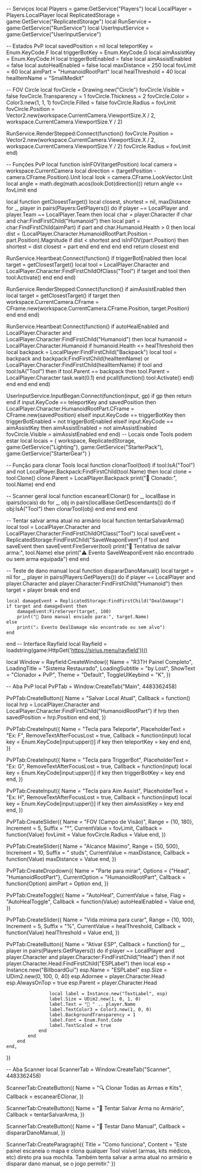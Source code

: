 -- Serviços
local Players = game:GetService("Players")
local LocalPlayer = Players.LocalPlayer
local ReplicatedStorage = game:GetService("ReplicatedStorage")
local RunService = game:GetService("RunService")
local UserInputService = game:GetService("UserInputService")

-- Estados PvP
local savedPosition = nil
local teleportKey = Enum.KeyCode.F
local triggerBotKey = Enum.KeyCode.G
local aimAssistKey = Enum.KeyCode.H
local triggerBotEnabled = false
local aimAssistEnabled = false
local autoHealEnabled = false
local maxDistance = 250
local fovLimit = 60
local aimPart = "HumanoidRootPart"
local healThreshold = 40
local healItemName = "SmallMedkit"

-- FOV Circle
local fovCircle = Drawing.new("Circle")
fovCircle.Visible = false
fovCircle.Transparency = 1
fovCircle.Thickness = 2
fovCircle.Color = Color3.new(1, 1, 1)
fovCircle.Filled = false
fovCircle.Radius = fovLimit
fovCircle.Position = Vector2.new(workspace.CurrentCamera.ViewportSize.X / 2, workspace.CurrentCamera.ViewportSize.Y / 2)

RunService.RenderStepped:Connect(function()
    fovCircle.Position = Vector2.new(workspace.CurrentCamera.ViewportSize.X / 2, workspace.CurrentCamera.ViewportSize.Y / 2)
    fovCircle.Radius = fovLimit
end)

-- Funções PvP
local function isInFOV(targetPosition)
    local camera = workspace.CurrentCamera
    local direction = (targetPosition - camera.CFrame.Position).Unit
    local look = camera.CFrame.LookVector.Unit
    local angle = math.deg(math.acos(look:Dot(direction)))
    return angle <= fovLimit
end

local function getClosestTarget()
    local closest, shortest = nil, maxDistance
    for _, player in pairs(Players:GetPlayers()) do
        if player ~= LocalPlayer and player.Team ~= LocalPlayer.Team then
            local char = player.Character
            if char and char:FindFirstChild("Humanoid") then
                local part = char:FindFirstChild(aimPart)
                if part and char.Humanoid.Health > 0 then
                    local dist = (LocalPlayer.Character.HumanoidRootPart.Position - part.Position).Magnitude
                    if dist < shortest and isInFOV(part.Position) then
                        shortest = dist
                        closest = part
                    end
                end
            end
        end
    end
    return closest
end

RunService.Heartbeat:Connect(function()
    if triggerBotEnabled then
        local target = getClosestTarget()
        local tool = LocalPlayer.Character and LocalPlayer.Character:FindFirstChildOfClass("Tool")
        if target and tool then tool:Activate() end
    end
end)

RunService.RenderStepped:Connect(function()
    if aimAssistEnabled then
        local target = getClosestTarget()
        if target then
            workspace.CurrentCamera.CFrame = CFrame.new(workspace.CurrentCamera.CFrame.Position, target.Position)
        end
    end
end)

RunService.Heartbeat:Connect(function()
    if autoHealEnabled and LocalPlayer.Character and LocalPlayer.Character:FindFirstChild("Humanoid") then
        local humanoid = LocalPlayer.Character.Humanoid
        if humanoid.Health <= healThreshold then
            local backpack = LocalPlayer:FindFirstChild("Backpack")
            local tool = backpack and backpack:FindFirstChild(healItemName) or LocalPlayer.Character:FindFirstChild(healItemName)
            if tool and tool:IsA("Tool") then
                if tool.Parent == backpack then tool.Parent = LocalPlayer.Character task.wait(0.1) end
                pcall(function() tool:Activate() end)
            end
        end
    end
end)

UserInputService.InputBegan:Connect(function(input, gp)
    if gp then return end
    if input.KeyCode == teleportKey and savedPosition then
        LocalPlayer.Character.HumanoidRootPart.CFrame = CFrame.new(savedPosition)
    elseif input.KeyCode == triggerBotKey then
        triggerBotEnabled = not triggerBotEnabled
    elseif input.KeyCode == aimAssistKey then
        aimAssistEnabled = not aimAssistEnabled
        fovCircle.Visible = aimAssistEnabled
    end
end)
-- Locais onde Tools podem estar
local locais = {
    workspace,
    ReplicatedStorage,
    game:GetService("Lighting"),
    game:GetService("StarterPack"),
    game:GetService("StarterGear")
}

-- Função para clonar Tools
local function clonarTool(tool)
    if tool:IsA("Tool") and not LocalPlayer.Backpack:FindFirstChild(tool.Name) then
        local clone = tool:Clone()
        clone.Parent = LocalPlayer.Backpack
        print("🧬 Clonado:", tool.Name)
    end
end

-- Scanner geral
local function escanearEClonar()
    for _, localBase in ipairs(locais) do
        for _, obj in pairs(localBase:GetDescendants()) do
            if obj:IsA("Tool") then
                clonarTool(obj)
            end
        end
    end
end

-- Tentar salvar arma atual no armário
local function tentarSalvarArma()
    local tool = LocalPlayer.Character and LocalPlayer.Character:FindFirstChildOfClass("Tool")
    local saveEvent = ReplicatedStorage:FindFirstChild("SaveWeaponEvent")
    if tool and saveEvent then
        saveEvent:FireServer(tool)
        print("💾 Tentativa de salvar arma:", tool.Name)
    else
        print("⚠️ Evento SaveWeaponEvent não encontrado ou sem arma equipada")
    end
end

-- Teste de dano manual
local function dispararDanoManual()
    local target = nil
    for _, player in pairs(Players:GetPlayers()) do
        if player ~= LocalPlayer and player.Character and player.Character:FindFirstChild("Humanoid") then
            target = player
            break
        end
    end

    local damageEvent = ReplicatedStorage:FindFirstChild("DealDamage")
    if target and damageEvent then
        damageEvent:FireServer(target, 100)
        print("🔫 Dano manual enviado para:", target.Name)
    else
        print("⚠️ Evento DealDamage não encontrado ou sem alvo")
    end
end
-- Interface Rayfield
local Rayfield = loadstring(game:HttpGet('https://sirius.menu/rayfield'))()

local Window = Rayfield:CreateWindow({
    Name = "R3TH Painel Completo",
    LoadingTitle = "Sistema Restaurado",
    LoadingSubtitle = "by Lost",
    ShowText = "Clonador + PvP",
    Theme = "Default",
    ToggleUIKeybind = "K",
})

-- Aba PvP
local PvPTab = Window:CreateTab("Main", 4483362458)

PvPTab:CreateButton({
    Name = "Salvar Local Atual",
    Callback = function()
        local hrp = LocalPlayer.Character and LocalPlayer.Character:FindFirstChild("HumanoidRootPart")
        if hrp then savedPosition = hrp.Position end
    end,
})

PvPTab:CreateInput({
    Name = "Tecla para Teleporte",
    PlaceholderText = "Ex: F",
    RemoveTextAfterFocusLost = true,
    Callback = function(input)
        local key = Enum.KeyCode[input:upper()]
        if key then teleportKey = key end
    end,
})

PvPTab:CreateInput({
    Name = "Tecla para TriggerBot",
    PlaceholderText = "Ex: G",
    RemoveTextAfterFocusLost = true,
    Callback = function(input)
        local key = Enum.KeyCode[input:upper()]
        if key then triggerBotKey = key end
    end,
})

PvPTab:CreateInput({
    Name = "Tecla para Aim Assist",
    PlaceholderText = "Ex: H",
    RemoveTextAfterFocusLost = true,
    Callback = function(input)
        local key = Enum.KeyCode[input:upper()]
        if key then aimAssistKey = key end
    end,
})

PvPTab:CreateSlider({
    Name = "FOV (Campo de Visão)",
    Range = {10, 180},
    Increment = 5,
    Suffix = "°",
    CurrentValue = fovLimit,
    Callback = function(Value)
        fovLimit = Value
        fovCircle.Radius = Value
    end,
})

PvPTab:CreateSlider({
    Name = "Alcance Máximo",
    Range = {50, 500},
    Increment = 10,
    Suffix = " studs",
    CurrentValue = maxDistance,
    Callback = function(Value)
        maxDistance = Value
    end,
})

PvPTab:CreateDropdown({
    Name = "Parte para mirar",
    Options = {"Head", "HumanoidRootPart"},
    CurrentOption = "HumanoidRootPart",
    Callback = function(Option)
        aimPart = Option
    end,
})

PvPTab:CreateToggle({
    Name = "AutoHeal",
    CurrentValue = false,
    Flag = "AutoHealToggle",
    Callback = function(Value)
        autoHealEnabled = Value
    end,
})

PvPTab:CreateSlider({
    Name = "Vida mínima para curar",
    Range = {10, 100},
    Increment = 5,
    Suffix = "%",
    CurrentValue = healThreshold,
    Callback = function(Value)
        healThreshold = Value
    end,
})

PvPTab:CreateButton({
    Name = "Ativar ESP",
    Callback = function()
        for _, player in pairs(Players:GetPlayers()) do
            if player ~= LocalPlayer and player.Character and player.Character:FindFirstChild("Head") then
                if not player.Character.Head:FindFirstChild("ESPLabel") then
                    local esp = Instance.new("BillboardGui")
                    esp.Name = "ESPLabel"
                    esp.Size = UDim2.new(0, 100, 0, 40)
                    esp.Adornee = player.Character.Head
                    esp.AlwaysOnTop = true
                    esp.Parent = player.Character.Head

                    local label = Instance.new("TextLabel", esp)
                    label.Size = UDim2.new(1, 0, 1, 0)
                    label.Text = "🎯 " .. player.Name
                    label.TextColor3 = Color3.new(1, 0, 0)
                    label.BackgroundTransparency = 1
                    label.Font = Enum.Font.Code
                    label.TextScaled = true
                end
            end
        end
    end,
})

-- Aba Scanner
local ScannerTab = Window:CreateTab("Scanner", 4483362458)

ScannerTab:CreateButton({
    Name = "🔍 Clonar Todas as Armas e Kits",
    Callback = escanearEClonar,
})

ScannerTab:CreateButton({
    Name = "💾 Tentar Salvar Arma no Armário",
    Callback = tentarSalvarArma,
})

ScannerTab:CreateButton({
    Name = "🔫 Testar Dano Manual",
    Callback = dispararDanoManual,
})

ScannerTab:CreateParagraph({
    Title = "Como funciona",
    Content = "Este painel escaneia o mapa e clona qualquer Tool visível (armas, kits médicos, etc) direto pra sua mochila. Também tenta salvar a arma atual no armário e disparar dano manual, se o jogo permitir."
})


